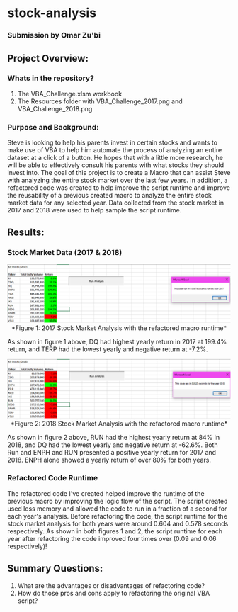 # stock-analysis
### Submission by Omar Zu'bi

## Project Overview:

### Whats in the repository?
1) The VBA_Challenge.xlsm workbook
2) The Resources folder with VBA_Challenge_2017.png and VBA_Challenge_2018.png

### Purpose and Background:
Steve is looking to help his parents invest in certain stocks and wants to make use of VBA to help him automate the process of analyzing an entire dataset at a click of a button. He hopes that with a little more research, he will be able to effectively consult his parents with what stocks they should invest into. The goal of this project is to create a Macro that can assist Steve with analyzing the entire stock market over the last few years. In addition, a refactored code was created to help improve the script runtime and improve the reusability of a previous created macro to analyze the entire stock market data for any selected year. Data collected from the stock market in 2017 and 2018 were used to help sample the script runtime.  


## Results: 

### Stock Market Data (2017 & 2018)
<p align="center">
  <img width="1000" src= https://github.com/DrZubi/stock-analysis/blob/main/Resources/VBA_Challenge_2017.PNG>
  *Figure 1: 2017 Stock Market Analysis with the refactored macro runtime* 
</p>

As shown in figure 1 above, DQ had highest yearly return in 2017 at 199.4% return, and TERP had the lowest yearly and negative return at -7.2%. 

<p align="center">
  <img width="1000" src=https://github.com/DrZubi/stock-analysis/blob/main/Resources/VBA_Challenge_2018.PNG>
  *Figure 2: 2018 Stock Market Analysis with the refactored macro runtime* 
</p>

As shown in figure 2 above, RUN had the highest yearly return at 84% in 2018, and DQ had the lowest yearly and negative return at -62.6%. Both Run and ENPH and RUN presented a positive yearly return for 2017 and 2018. ENPH alone showed a yearly return of over 80% for both years. 

### Refactored Code Runtime
The refactored code I've created helped improve the runtime of the previous macro by improving the logic flow of the script. The script created used less memory and allowed the code to run in a fraction of a second for each year's analysis. Before refactoring the code, the script runtime for the stock market analysis for both years were around 0.604 and 0.578 seconds respectively. As shown in both figures 1 and 2, the script runtime for each year after refactoring the code improved four times over (0.09 and 0.06 respectively)! 

## Summary Questions: 

1) What are the advantages or disadvantages of refactoring code? 
2) How do those pros and cons apply to refactoring the original VBA script?
